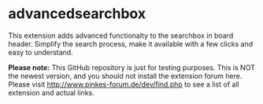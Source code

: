 advancedsearchbox
=================

This extension adds advanced functionalty to the searchbox in board header. Simplify the search process, make it available with a few clicks and easy to understand.


<b>Please note:</b>
This GitHub repository is just for testing purposes. This is NOT the newest version, and you should not install the extension forum here.<br />
Please visit http://www.pinkes-forum.de/dev/find.php to see a list of all extension and actual links.

